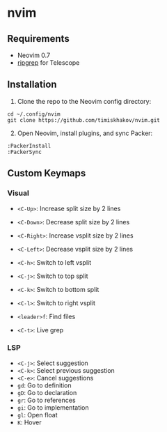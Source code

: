 # nvim

## Requirements

- Neovim 0.7
- [ripgrep](https://github.com/BurntSushi/ripgrep) for Telescope

## Installation

1. Clone the repo to the Neovim config directory:

```shell
cd ~/.config/nvim
git clone https://github.com/timiskhakov/nvim.git
```

2. Open Neovim, install plugins, and sync Packer:

```
:PackerInstall
:PackerSync
```

## Custom Keymaps

### Visual

- `<C-Up>`: Increase split size by 2 lines
- `<C-Down>`: Decrease split size by 2 lines
- `<C-Right>`: Increase vsplit size by 2 lines
- `<C-Left>`: Decrease vsplit size by 2 lines
- `<C-h>`: Switch to left vsplit
- `<C-j>`: Switch to top split
- `<C-k>`: Switch to bottom split
- `<C-l>`: Switch to right vsplit

- `<leader>f`: Find files
- `<C-t>`: Live grep

### LSP

- `<C-j>`: Select suggestion
- `<C-k>`: Select previous suggestion
- `<C-e>`: Cancel suggestions
- `gd`: Go to definition
- `gD`: Go to declaration
- `gr`: Go to references
- `gi`: Go to implementation
- `gl`: Open float
- `K`: Hover
